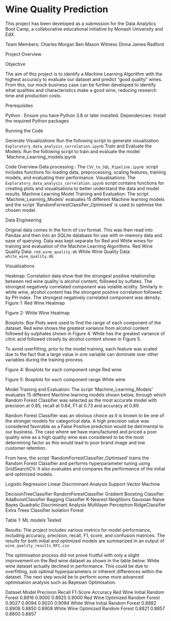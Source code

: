 
# Wine Quality Prediction

This project has been developed as a submission for the Data Analytics Boot Camp, a collaborative educational initiative by Monash University and EdX.

Team Members:
Charles Morgan
Ben Mason
Witness Dinna
James Radford

Project Overview

Objective

The aim of this project is to identify a Machine Learning Algorithm with the highest accuracy to evaluate our dataset and predict “good quality” wines. From this, our mock business case can be further developed to identify what qualities and characteristics make a good wine, reducing research time and production costs.

Prerequisites

Python : Ensure you have Python 3.8 or later installed.
Dependencies: Install the required Python packages 

Running the Code

Generate Visualizations
Run the following script to generate visualization `Exploratory_data_analysis_correlation.ipynb`
Train and Evaluate the Models: 
Run the following script to train and evaluate the model: `Machine_Learning_models.ipynb





Code  Overview
Data processing : The `CSV_to_SQL_Pipeline.ipynb `script includes functions for loading data, preprocessing, scaling features, training models, and evaluating their performance.
Visualisations: The `Exploratory_data_analysis_correlation.ipynb` script contains functions for creating plots and visualisations to better understand the data and model results.
Machine Learning Model Training and Evaluation: The script ‘Machine_Learning_Models’ evaluates 15 different Machine learning models and the script  ‘RandomForrestClassifier_Optimised’ is used to optimise the chosen model.


Data Engineering

Original data comes in the form of csv format. This was then read into Pandas and then into an SQLite database for use with in-memory data and ease of querying. Data was kept separate for Red and White wines for training and evaluation of the Machine Learning Algorithms.
Red Wine Quality Data: `red_wine_quality.db`
White Wine Quality Data: `white_wine_quality.db`

Visualisations

Heatmap:
Correlation data show that the strongest positive relationship between red wine quality is alcohol content, followed by sulfates. The strongest negatively correlated component was volatile acidity. 
Similarly in white wine, alcohol content has the strongest positive correlation followed by PH index. The strongest negatively correlated component was density.
Figure 1: Red Wine Heatmap


 
Figure 2: White Wine Heatmap















Boxplots:
Box Plots were used to find the range of each component of the dataset. Red wine shows the greatest variance from alcohol content followed by sulphates shown in Figure 4. White has the greatest variance of citric acid followed closely by alcohol content shown in Figure 5.

To avoid overfitting, prior to the model training, each feature was scaled due to the fact that a large value in one variable can dominate over other variables during the training process. 


Figure 4: Boxplots for each component range Red wine







Figure 5: Boxplots for each component range White wine










Model Training and Evaluation: 
The script ‘Machine_Learning_Models’ evaluates 15 different Machine learning models shown below, through which Random Forest Classifier was selected as the most accurate model with precision at 0.85, recall at 0.64, F1 at 0.73 and accuracy at 0.89.

Random Forest Classifier was an obvious choice as it is known to be one of the stronger models for categorical data. A high precision value was considered favorable as a False Positive prediction would be detrimental to our business. The case where we have manufactured and priced a poor quality wine as a high quality wine was considered to be the most determining factor as this would lead to poor brand image and low customer retention.

 From here, the script ‘RandomForrestClassifier_Optimised’  trains the Random Forest Classifier and performs hyperparameter tuning using GridSearchCV. It also evaluates and compares the performance of the initial and optimized models.


Logistic Regression
Linear Discriminant Analysis
Support Vector Machine


DecisionTreeClassifier
RandomForestClassifier
Gradient Boosting Classifier
AdaBoostClassifier
Bagging Classifier
K-Nearest Neighbors
Gaussian Naive Bayes
Quadratic Discriminant Analysis
Multilayer Perceptron
RidgeClassifier
Extra Trees Classifier
Isolation Forest

Table 1: ML models Tested










Results:
The project includes various metrics for model performance, including accuracy, precision, recall, F1, score, and confusion matrices. The results for both initial and optimized models are summarized in an output of `wine_quality_results_RFC.csv`

The optimisation process did not prove fruitful with only a slight improvement on the Red wine dataset as shown in the table below. White wine dataset actually declined in performance. This could be due to overfitting, sub optimal hyperparameters or inherent differences within the dataset. The next step would be to perform some more advanced optimisation analysis such as Bayesian Optimisation. 





Dataset
Model
Precision
Recall
F1-Score
Accuracy
Red Wine Initial 
Random Forest
0.8916
0.9000
0.8925
0.9000
Red Wine Optimized
Random Forest
0.9027
0.9094
0.9020
0.9094
White Wine Initial
Random Forest
0.8882
0.8908
0.8850
0.8908
White Wine Optimized
Random Forest
0.8821
0.8857
0.8800
0.8857

